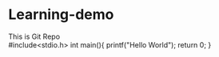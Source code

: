 # Learning-demo
This is Git Repo
<br>
#include<stdio.h>
int main(){
printf("Hello World");
return 0;
}
